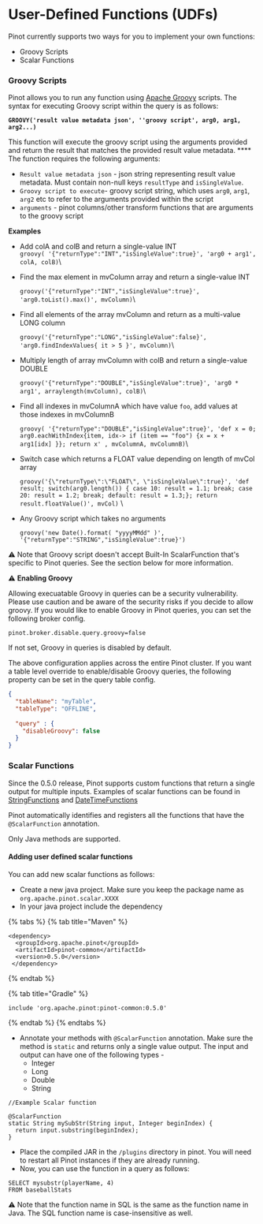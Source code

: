 # User-Defined Functions (UDFs)

Pinot currently supports two ways for you to implement your own functions:

* Groovy Scripts
* Scalar Functions

### Groovy Scripts

Pinot allows you to run any function using [Apache Groovy](https://groovy-lang.org) scripts. The syntax for executing Groovy script within the query is as follows:

**`GROOVY('result value metadata json', ''groovy script', arg0, arg1, arg2...)`**

This function will execute the groovy script using the arguments provided and return the result that matches the provided result value metadata. \*\*\*\* The function requires the following arguments:

* `Result value metadata json` - json string representing result value metadata. Must contain non-null keys `resultType` and `isSingleValue`.
* `Groovy script to execute`- groovy script string, which uses `arg0`, `arg1`, `arg2` etc to refer to the arguments provided within the script
* `arguments` - pinot columns/other transform functions that are arguments to the groovy script

**Examples**

* Add colA and colB and return a single-value INT\
  `groovy( '{"returnType":"INT","isSingleValue":true}', 'arg0 + arg1', colA, colB)`\\
*   Find the max element in mvColumn array and return a single-value INT

    `groovy('{"returnType":"INT","isSingleValue":true}', 'arg0.toList().max()', mvColumn)`\\
*   Find all elements of the array mvColumn and return as a multi-value LONG column

    `groovy('{"returnType":"LONG","isSingleValue":false}', 'arg0.findIndexValues{ it > 5 }', mvColumn)`\\
*   Multiply length of array mvColumn with colB and return a single-value DOUBLE

    `groovy('{"returnType":"DOUBLE","isSingleValue":true}', 'arg0 * arg1', arraylength(mvColumn), colB)`\\
*   Find all indexes in mvColumnA which have value `foo`, add values at those indexes in mvColumnB

    `groovy( '{"returnType":"DOUBLE","isSingleValue":true}', 'def x = 0; arg0.eachWithIndex{item, idx-> if (item == "foo") {x = x + arg1[idx] }}; return x' , mvColumnA, mvColumnB)`\\
*   Switch case which returns a FLOAT value depending on length of mvCol array

    `groovy('{\"returnType\":\"FLOAT\", \"isSingleValue\":true}', 'def result; switch(arg0.length()) { case 10: result = 1.1; break; case 20: result = 1.2; break; default: result = 1.3;}; return result.floatValue()', mvCol)` \\
*   Any Groovy script which takes no arguments

    `groovy('new Date().format( "yyyyMMdd" )', '{"returnType":"STRING","isSingleValue":true}')`

:warning: Note that Groovy script doesn't accept Built-In ScalarFunction that's specific to Pinot queries. See the section below for more information.

:warning: **Enabling Groovy**

Allowing execuatable Groovy in queries can be a security vulnerability. Please use caution and be aware of the security risks if you decide to allow groovy. If you would like to enable Groovy in Pinot queries, you can set the following broker config.

`pinot.broker.disable.query.groovy=false`

If not set, Groovy in queries is disabled by default.

The above configuration applies across the entire Pinot cluster. If you want a table level override to enable/disable Groovy queries, the following property can be set in the query table config.

```json
{
  "tableName": "myTable",
  "tableType": "OFFLINE",
 
  "query" : {
    "disableGroovy": false
  }
}
```

### Scalar Functions

Since the 0.5.0 release, Pinot supports custom functions that return a single output for multiple inputs. Examples of scalar functions can be found in [StringFunctions](supported-transformations.md#string-functions) and [DateTimeFunctions](supported-transformations.md#datetime-functions)

Pinot automatically identifies and registers all the functions that have the `@ScalarFunction` annotation.

Only Java methods are supported.

#### Adding user defined scalar functions

You can add new scalar functions as follows:

* Create a new java project. Make sure you keep the package name as `org.apache.pinot.scalar.XXXX`
* In your java project include the dependency

{% tabs %}
{% tab title="Maven" %}
```
<dependency>
  <groupId>org.apache.pinot</groupId>
  <artifactId>pinot-common</artifactId>
  <version>0.5.0</version>
 </dependency>
```
{% endtab %}

{% tab title="Gradle" %}
```
include 'org.apache.pinot:pinot-common:0.5.0'
```
{% endtab %}
{% endtabs %}

* Annotate your methods with `@ScalarFunction` annotation. Make sure the method is `static` and returns only a single value output. The input and output can have one of the following types -
  * Integer
  * Long
  * Double
  * String

```
//Example Scalar function

@ScalarFunction
static String mySubStr(String input, Integer beginIndex) {
  return input.substring(beginIndex);
}
```

* Place the compiled JAR in the `/plugins` directory in pinot. You will need to restart all Pinot instances if they are already running.
* Now, you can use the function in a query as follows:

```
SELECT mysubstr(playerName, 4) 
FROM baseballStats
```

:warning: Note that the function name in SQL is the same as the function name in Java. The SQL function name is case-insensitive as well.
